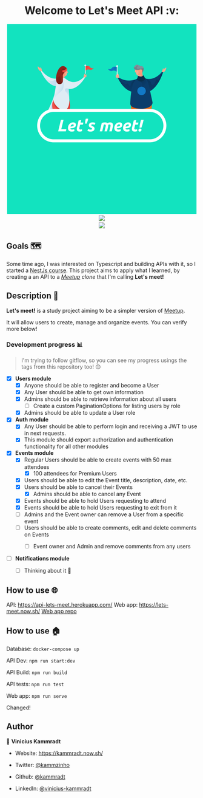 


<h1 align="center">Welcome to Let's Meet API :v: </h1>

<div align="center">
    <img  src="./images/lets-meet.png"  alt="Let's meet logo"  width=500">
</div>



<div align="center">

<img  src="https://forthebadge.com/images/badges/built-with-love.svg" />

</div>



<div align="center">

<a  href="https://github.com/kammradt/lets-meet-api/stargazers">

<img  src="https://img.shields.io/github/stars/kammradt/lets-meet-api.svg?style=for-the-badge" />

</a>

</div>



##  Goals 🗺️

Some time ago, I was interested on Typescript and building APIs with it, so I started a [NestJs course](https://github.com/kammradt/learning-nestjs). This project aims to apply what I learned, by creating a an API to a *[Meetup](https://www.meetup.com/) clone* that I'm calling **Let's meet!**



##  Description 📝

**Let's meet!** is a study project aiming to be a simpler version of [Meetup](https://www.meetup.com/).

It will allow users to create, manage and organize events.
You can verify more below!


###  Development progress :bar_chart:

> I'm trying to follow gitflow, so you can see my progress usings the tags from this repository too! :blush:


- [x] **Users module**
	- [x] Anyone should be able to register and become a User
	- [x] Any User should be able to get own information
	- [x] Admins should be able to retrieve information about all users
	    - [ ] Create a custom PaginationOptions for listing users by role
	- [x] Admins should be able to update a User role

- [x] **Auth module**
	- [x] Any User should be able to perform login and receiving a JWT to use in next requests.
	- [x] This module should export authorization and authentication functionality for all other modules

- [x] **Events module**
	- [x] Regular Users should be able to create events with 50 max attendees
		- [x] 100 attendees for Premium Users
	- [x] Users should be able to edit the Event title, description, date, etc.
	- [x] Users should be able to cancel their Events
		- [x] Admins should be able to cancel any Event
	- [x] Events should be able to hold Users requesting to attend
	- [x] Events should be able to hold Users requesting to exit from it
	- [ ] Admins and the Event owner can remove a User from a specific event
	- [ ] Users should be able to create comments, edit and delete comments on Events
		- [ ] Event owner and Admin and remove comments from any users


- [ ] **Notifications module**
    - [ ] Thinking about it 🤔


##  How to use :globe_with_meridians:

API: https://api-lets-meet.herokuapp.com/
Web app: https://lets-meet.now.sh/
[Web app repo](https://github.com/kammradt/lets-meet-client)

##  How to use :house:

Database:
`docker-compose up`

API Dev:
`npm run start:dev`

API Build:
`npm run build`

API tests:
`npm run test`

Web app:
`npm run serve`

Changed!


##  Author

👤 **Vinicius Kammradt**

* Website: https://kammradt.now.sh/

* Twitter: [@kammzinho](https://twitter.com/kammzinho)

* Github: [@kammradt](https://github.com/kammradt)

* LinkedIn: [@vinicius-kammradt](https://linkedin.com/in/vinicius-kammradt)
